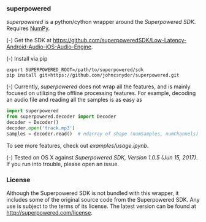 
### superpowered

_superpowered_ is a python/cython wrapper around the _Superpowered SDK_. 
Requires [NumPy](http://www.numpy.org/).

(-) Get the SDK at 
<https://github.com/superpoweredSDK/Low-Latency-Android-Audio-iOS-Audio-Engine>.

(-) Install via pip
```
export SUPERPOWERED_ROOT=/path/to/superpowered/sdk
pip install git+https://github.com/johncsnyder/superpowered.git
```

(-) Currently, _superpowered_ does not wrap all the features, and is 
mainly focused on utilizing the offline processing features. For example,
decoding an audio file and reading all the samples is as easy as

```python
import superpowered
from superpowered.decoder import Decoder
decoder = Decoder()
decoder.open('track.mp3')
samples = decoder.read()  # ndarray of shape (numSamples, numChannels)
```

To see more features, check out _examples/usage.ipynb_.

(-) Tested on OS X against _Superpowered SDK, Version 1.0.5 (Jun 15, 2017)_. 
If you run into trouble, please open an issue.

### License

Although the Superpowered SDK is not bundled with this wrapper, it includes 
some of the original source code from the Superpowered SDK. Any use is 
subject to the terms of its license. The latest version can be found at 
<http://superpowered.com/license>.
